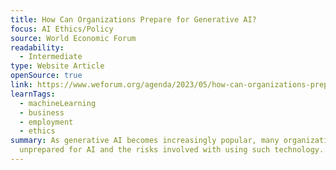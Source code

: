 ```yaml
---
title: How Can Organizations Prepare for Generative AI?
focus: AI Ethics/Policy
source: World Economic Forum
readability:
  - Intermediate
type: Website Article
openSource: true
link: https://www.weforum.org/agenda/2023/05/how-can-organizations-prepare-for-generative-ai/
learnTags:
  - machineLearning
  - business
  - employment
  - ethics
summary: As generative AI becomes increasingly popular, many organizations are
  unprepared for AI and the risks involved with using such technology.
---
```

